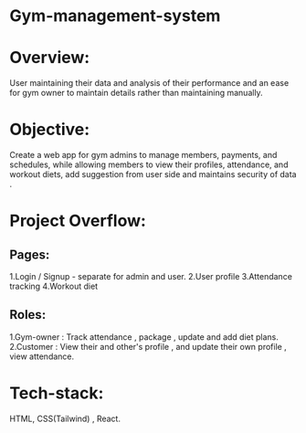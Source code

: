 # Gym-management-system

# Overview:
User maintaining their data and analysis of their performance and an ease for gym owner to maintain details rather than maintaining manually.

# Objective:
Create a web app for gym admins to manage members, payments, and schedules, while allowing members to view their profiles, attendance, and workout diets, add suggestion from user side and maintains security of data .

# Project Overflow:

 ## Pages:
 1.Login / Signup - separate for admin and user.
 2.User profile
 3.Attendance tracking
 4.Workout diet

 ## Roles:
 1.Gym-owner : Track attendance , package , update and add diet plans.
 2.Customer  :  View their and other's profile , and update their own profile , view attendance.

# Tech-stack:
 HTML, CSS(Tailwind) , React.


